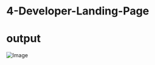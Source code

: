 # 4-Developer-Landing-Page

# output 
![Image](https://github.com/user-attachments/assets/57c4d6c3-72e0-4d9a-a982-0d56d457989a)
